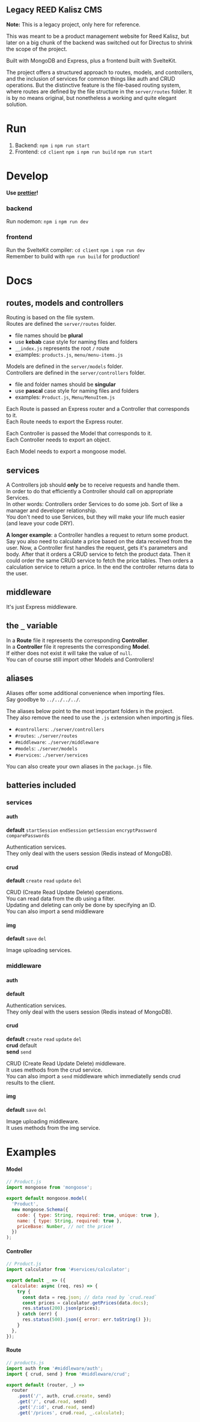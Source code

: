 ## Legacy REED Kalisz CMS

**Note:** This is a legacy project, only here for reference.

This was meant to be a product management website for Reed Kalisz, but later on a big chunk of the backend was switched out for Directus to shrink the scope of the project.

Built with MongoDB and Express, plus a frontend built with SvelteKit.

The project offers a structured approach to routes, models, and controllers, and the inclusion of services for common things like auth and CRUD operations. But the distinctive feature is the file-based routing system, where routes are defined by the file structure in the `server/routes` folder. It is by no means original, but nonetheless a working and quite elegant solution.

# Run

1. Backend: `npm i` `npm run start`
2. Frontend: `cd client` `npm i` `npm run build` `npm run start`

# Develop

**Use [prettier](https://prettier.io/)!**

### backend

Run nodemon: `npm i` `npm run dev`

### frontend

Run the SvelteKit compiler: `cd client` `npm i` `npm run dev` \
Remember to build with `npm run build` for production!

# Docs

## routes, models and controllers

Routing is based on the file system.\
Routes are defined the `server/routes` folder.

- file names should be **plural**
- use **kebab** case style for naming files and folders
- `__index.js` represents the root `/` route
- examples: `products.js`, `menu/menu-items.js`

Models are defined in the `server/models` folder.\
Controllers are defined in the `server/controllers` folder.

- file and folder names should be **singular**
- use **pascal** case style for naming files and folders
- examples: `Product.js`, `Menu/MenuItem.js`

Each Route is passed an Express router and a Controller that corresponds to it.\
Each Route needs to export the Express router.

Each Controller is passed the Model that corresponds to it.\
Each Controller needs to export an object.

Each Model needs to export a mongoose model.

## services

A Controllers job should **only** be to receive requests and handle them.\
In order to do that efficiently a Controller should call on appropriate Services.\
In other words: Controllers order Services to do some job. Sort of like a manager and developer relationship.\
You don't need to use Services, but they will make your life much easier (and leave your code DRY).

**A longer example**: a Controller handles a request to return some product. Say you also need to calculate a price based on the data received from the user. Now, a Controller first handles the request, gets it's parameters and body. After that it orders a CRUD service to fetch the product data. Then it could order the same CRUD service to fetch the price tables. Then orders a calculation service to return a price. In the end the controller returns data to the user.

## middleware

It's just Express middleware.

## the `_` variable

In a **Route** file it represents the corresponding **Controller**.\
In a **Controller** file it represents the corresponding **Model**.\
If either does not exist it will take the value of `null`.\
You can of course still import other Models and Controllers!

## aliases

Aliases offer some additional convenience when importing files.\
Say goodbye to `../../../../`.

The aliases below point to the most important folders in the project.\
They also remove the need to use the `.js` extension when importing js files.

- `#controllers`: `./server/controllers`
- `#routes`: `./server/routes`
- `#middleware`: `./server/middleware`
- `#models`: `./server/models`
- `#services`: `./server/services`

You can also create your own aliases in the `package.js` file.

## batteries included

### services

#### auth

**default** `startSession` `endSession` `getSession` `encryptPassword` `comparePasswords`

Authentication services.\
They only deal with the users session (Redis instead of MongoDB).

#### crud

**default** `create` `read` `update` `del`

CRUD (Create Read Update Delete) operations.\
You can read data from the db using a filter.\
Updating and deleting can only be done by specifying an ID.\
You can also import a send middleware

#### img

**default** `save` `del`

Image uploading services.

### middleware

#### auth

**default**

Authentication services.\
They only deal with the users session (Redis instead of MongoDB).

#### crud

**default** `create` `read` `update` `del`\
**crud** default\
**send** `send`

CRUD (Create Read Update Delete) middleware.\
It uses methods from the crud service.\
You can also import a `send` middleware which immediatelly sends crud results to the client.

#### img

**default** `save` `del`

Image uploading middleware.\
It uses methods from the img service.

# Examples

#### Model

```js
// Product.js
import mongoose from 'mongoose';

export default mongoose.model(
  'Product',
  new mongoose.Schema({
    code: { type: String, required: true, unique: true },
    name: { type: String, required: true },
    priceBase: Number, // not the price!
  })
);
```

#### Controller

```js
// Product.js
import calculator from '#services/calculator';

export default _ => ({
  calculate: async (req, res) => {
    try {
      const data = req.json; // data read by `crud.read`
      const prices = calculator.getPrices(data.docs);
      res.status(200).json(prices);
    } catch (err) {
      res.status(500).json({ error: err.toString() });
    }
  },
});
```

#### Route

```js
// products.js
import auth from '#middleware/auth';
import { crud, send } from '#middleware/crud';

export default (router, _) =>
  router
    .post('/', auth, crud.create, send)
    .get('/', crud.read, send)
    .get('/:id', crud.read, send)
    .get('/prices', crud.read, _.calculate);
```
